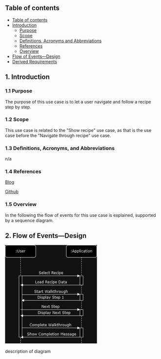 ## Table of contents
- [Table of contents](#table-of-contents)
- [Introduction](#1-introduction)
    - [Purpose](#11-purpose)
    - [Scope](#12-scope)
    - [Definitions, Acronyms and Abbreviations](#13-definitions-acronyms-and-abbreviations)
    - [References](#14-references)
    - [Overview](#15-overview)
- [Flow of Events—Design](#2-flow-of-eventsdesign)
- [Derived Requirements](#3-derived-requirements)

## 1. Introduction
### 1.1 Purpose
The purpose of this use case is to let a user navigate and follow a recipe step by step.

### 1.2 Scope
This use case is related to the "Show recipe" use case, as that is the use case before the "Navigate through recipe" use case.

### 1.3 Definitions, Acronyms, and Abbreviations
n/a


### 1.4 References
[Blog](https://github.com/GermanJesus-lul/Rezeptbuch/discussions)

[Github](https://github.com/GermanJesus-lul/Rezeptbuch/)

### 1.5 Overview
In the following the flow of events for this use case is explained, supported by a sequence diagram.

## 2. Flow of Events—Design 
![](https://github.com/GermanJesus-lul/Rezeptbuch/blob/main/docs/sequence_diagrams/NavigateThroughRecipeSequenceDiagram.png)

description of diagram
